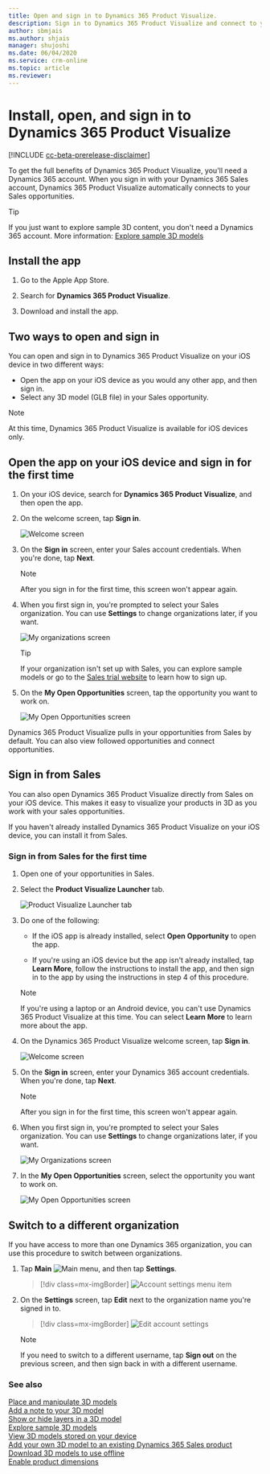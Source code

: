 ```yaml
---
title: Open and sign in to Dynamics 365 Product Visualize.
description: Sign in to Dynamics 365 Product Visualize and connect to your Dynamics 365 Sales opportunities
author: sbmjais
ms.author: shjais
manager: shujoshi
ms.date: 06/04/2020
ms.service: crm-online
ms.topic: article
ms.reviewer:
---
```


# Install, open, and sign in to Dynamics 365 Product Visualize

[!INCLUDE [cc-beta-prerelease-disclaimer](../includes/cc-beta-prerelease-disclaimer.md)]

To get the full benefits of Dynamics 365 Product Visualize, you'll need a Dynamics 365 account. When you sign in with your Dynamics 365 Sales account, Dynamics 365 Product Visualize automatically connects to your Sales opportunities.

> [!TIP]
> If you just want to explore sample 3D content, you don't need a Dynamics 365 account. More information: [Explore sample 3D models](explore-samples.md)
 
## Install the app

1. Go to the Apple App Store.

2. Search for **Dynamics 365 Product Visualize**.

3. Download and install the app.

## Two ways to open and sign in

You can open and sign in to Dynamics 365 Product Visualize on your iOS device in two different ways:

- Open the app on your iOS device as you would any other app, and then sign in.
- Select any 3D model (GLB file) in your Sales opportunity.

> [!NOTE]
> At this time, Dynamics 365 Product Visualize is available for iOS devices only.

## Open the app on your iOS device and sign in for the first time

1.	On your iOS device, search for **Dynamics 365 Product Visualize**, and then open the app.

2.	On the welcome screen, tap **Sign in**.

    ![Welcome screen](media/welcome.PNG "Welcome screen")
 
3.	On the **Sign in** screen, enter your Sales account credentials. When you're done, tap **Next**.  
 
    > [!NOTE]
    > After you sign in for the first time, this screen won't appear again.

4.	When you first sign in, you're prompted to select your Sales organization. You can use **Settings** to change organizations later, if you want.  

    ![My organizations screen](media/my-organizations.PNG "My organizations screen") 
 
    > [!TIP]
    > If your organization isn't set up with Sales, you can explore sample models or go to the [Sales trial website](https://trials.dynamics.com/Dynamics365/Signup/sales) to learn how to sign up.  

5.	On the **My Open Opportunities** screen, tap the opportunity you want to work on.  

    ![My Open Opportunities screen](media/my-open-opportunities.PNG "My Open Opportunities screen")
 
Dynamics 365 Product Visualize pulls in your opportunities from Sales by default. You can also view followed opportunities and connect opportunities.

## Sign in from Sales

You can also open Dynamics 365 Product Visualize directly from Sales on your iOS device. This makes it easy to visualize your products in 3D as you work with your sales opportunities.

If you haven't already installed Dynamics 365 Product Visualize on your iOS device, you can install it from Sales.

### Sign in from Sales for the first time

1.	Open one of your opportunities in Sales.

2.	Select the **Product Visualize Launcher** tab.

    ![Product Visualize Launcher tab](media/dynamics-entrypoint.png "Product Visualize Launcher tab")

3.	Do one of the following:

    - If the iOS app is already installed, select **Open Opportunity** to open the app.

    - If you're using an iOS device but the app isn't already installed, tap **Learn More**, follow the instructions to install the app, and then sign in to the app by using the instructions in step 4 of this procedure.

    > [!NOTE]
    > If you're using a laptop or an Android device, you can't use Dynamics 365 Product Visualize at this time. You can select **Learn More** to learn more about the app.
 
4. On the Dynamics 365 Product Visualize welcome screen, tap **Sign in**.

    ![Welcome screen](media/welcome.PNG "Welcome screen")
 
5. On the **Sign in** screen, enter your Dynamics 365 account credentials. When you're done, tap **Next**.
 
    > [!NOTE]
    > After you sign in for the first time, this screen won't appear again.

6.  When you first sign in, you're prompted to select your Sales organization. You can use **Settings** to change organizations later, if you want.

    ![My Organizations screen](media/my-organizations.PNG "My Organizations screen") 
 
7.	In the **My Open Opportunities** screen, select the opportunity you want to work on.

    ![My Open Opportunities screen](media/my-open-opportunities.PNG "My Open Opportunities screen")
 
## Switch to a different organization

If you have access to more than one Dynamics 365 organization, you can use this procedure to switch between organizations.

1.	Tap **Main** ![Main menu](media/hamburger-icon.png "Main menu"), and then tap **Settings**.

    > [!div class=mx-imgBorder]
    > ![Account settings menu item](media/edit-account-settings.png "Account settings menu item")
  
2.	On the **Settings** screen, tap **Edit** next to the organization name you're signed in to.

    > [!div class=mx-imgBorder]
    > ![Edit account settings](media/account-settings.png "Edit account settings")
 
    > [!NOTE]
    > If you need to switch to a different username, tap **Sign out** on the previous screen, and then sign back in with a different username.

### See also

[Place and manipulate 3D models](manipulate-models.md)<br>
[Add a note to your 3D model](add-note.md)<br>
[Show or hide layers in a 3D model](layers.md)<br>
[Explore sample 3D models](explore-samples.md)<br>
[View 3D models stored on your device](browse-models.md)<br>
[Add your own 3D model to an existing Dynamics 365 Sales product](add-model.md)<br>
[Download 3D models to use offline](download-models.md)<br>
[Enable product dimensions](product-dimensions.md)
